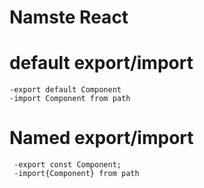 # Namste React

# default export/import
    -export default Component
    -import Component from path

# Named export/import
     -export const Component;
     -import{Component} from path    